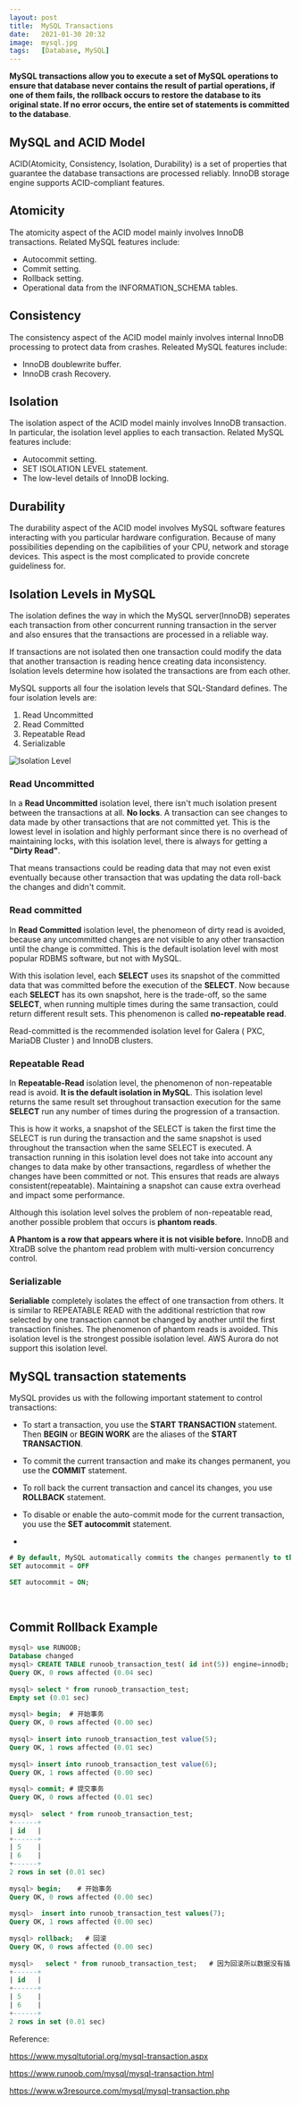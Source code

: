 ```yaml
---
layout: post
title:  MySQL Transactions
date:   2021-01-30 20:32
image:  mysql.jpg
tags:   [Database, MySQL]
---
```


**MySQL transactions allow you to execute a set of MySQL operations to ensure that database never contains the result of partial operations, if one of them fails, the rollback occurs to restore the database to its original state. If no error occurs, the entire set of statements is committed to the database**.

## MySQL and ACID Model

ACID(Atomicity, Consistency, Isolation, Durability) is a set of properties that guarantee the database transactions are processed reliably. InnoDB storage engine supports ACID-compliant features.

## Atomicity

The atomicity aspect of the ACID model mainly involves InnoDB transactions. Related MySQL features include:

* Autocommit setting.
* Commit setting.
* Rollback setting.
* Operational data from the INFORMATION_SCHEMA tables.

## Consistency

The consistency aspect of the ACID model mainly involves internal InnoDB processing to protect data from crashes. Releated MySQL features include:

* InnoDB doublewrite buffer.
* InnoDB crash Recovery.

## Isolation

The isolation aspect of the ACID model mainly involves InnoDB transaction. In particular, the isolation level applies to each transaction. Related MySQL features include:

* Autocommit setting.
* SET ISOLATION LEVEL statement.
* The low-level details of InnoDB locking.

## Durability

The durability aspect of the ACID model involves MySQL software features interacting with you particular hardware configuration. Because of many possibilities depending on the capibilities of your CPU, network and storage devices. This aspect is the most complicated to provide concrete guideliness for.

## Isolation Levels in MySQL

The isolation defines the way in which the MySQL server(InnoDB) seperates each transaction from other concurrent running transaction in the server and also ensures that the transactions are processed in a reliable way.

If transactions are not isolated then one transaction could modify the data that another transaction is reading hence creating data inconsistency. Isolation levels determine how isolated the transactions are from each other. 

MySQL supports all four the isolation levels that SQL-Standard defines. The four isolation levels are:

1. Read Uncommitted
2. Read Committed
3. Repeatable Read
4. Serializable

![Isolation Level](https://mydbops.files.wordpress.com/2018/03/output.gif?w=475&zoom=2)


### Read Uncommitted

In a **Read Uncommitted** isolation level, there isn't much isolation present between the transactions at all.
**No locks**. A transaction can see changes to data made by other transactions that are not committed yet. This is the lowest level in isolation and highly performant since there is no overhead of maintaining locks, with this isolation level, there is always for getting a **"Dirty Read"**.

That means transactions could be reading data that may not even exist eventually because other transaction that was updating the data roll-back the changes and didn't commit. 

### Read committed

In **Read Committed** isolation level, the phenomeon of dirty read is avoided, because any uncommitted changes are not visible to any other transaction until the change is committed. This is the default isolation level with most popular RDBMS software, but not with MySQL.

With this isolation level, each **SELECT** uses its snapshot of the committed data that was committed before the execution of the **SELECT**. Now because each **SELECT** has its own snapshot, here is the trade-off, so the same **SELECT**, when running multiple times during the same transaction, could return different result sets. This phenomenon is called **no-repeatable read**.

Read-committed is the recommended isolation level for Galera ( PXC, MariaDB Cluster ) and InnoDB clusters.

### Repeatable Read

In **Repeatable-Read** isolation level, the phenomenon of non-repeatable read is avoid. **It is the default isolation in MySQL**. This isolation level returns the same result set throughout transaction execution for the same **SELECT** run any number of times during the progression of a transaction.

This is how it works, a snapshot of the SELECT is taken the first time the SELECT is run during the transaction and the same snapshot is used throughout the transaction when the same SELECT is executed. A transaction running in this isolation level does not take into account any changes to data make by other transactions, regardless of whether the changes have been committed or not. This ensures that reads are always consistent(repeatable). Maintaining a snapshot can cause extra overhead and impact some performance.

Although this isolation level solves the problem of non-repeatable read, another possible problem that occurs is **phantom reads**.

**A Phantom is a row that appears where it is not visible before.** InnoDB and XtraDB solve the phantom read problem with multi-version concurrency control.

### Serializable

**Serialiable** completely isolates the effect of one transaction from others. It is similar to REPEATABLE READ with the additional restriction that row selected by one transaction cannot be changed by another until the first transaction finishes. The phenomenon of phantom reads is avoided. This isolation level is the strongest possible isolation level. AWS Aurora do not support this isolation level.



## MySQL transaction statements

MySQL provides us with the following important statement to control transactions:

* To start a transaction, you use the **START TRANSACTION** statement. Then **BEGIN** or **BEGIN WORK** are the aliases of the **START TRANSACTION**.

* To commit the current transaction and make its changes permanent, you use the **COMMIT** statement. 

* To roll back the current transaction and cancel its changes, you use **ROLLBACK** statement.

* To disable or enable the auto-commit mode for the current transaction, you use the **SET autocommit** statement.
* 

```sql
# By default, MySQL automatically commits the changes permanently to the database.
SET autocommit = OFF

SET autocommit = ON;
```

<!-- Line breaks -->
<br />

## Commit Rollback Example

```sql
mysql> use RUNOOB;
Database changed
mysql> CREATE TABLE runoob_transaction_test( id int(5)) engine=innodb;  # 创建数据表
Query OK, 0 rows affected (0.04 sec)
 
mysql> select * from runoob_transaction_test;
Empty set (0.01 sec)
 
mysql> begin;  # 开始事务
Query OK, 0 rows affected (0.00 sec)
 
mysql> insert into runoob_transaction_test value(5);
Query OK, 1 rows affected (0.01 sec)
 
mysql> insert into runoob_transaction_test value(6);
Query OK, 1 rows affected (0.00 sec)
 
mysql> commit; # 提交事务
Query OK, 0 rows affected (0.01 sec)
 
mysql>  select * from runoob_transaction_test;
+------+
| id   |
+------+
| 5    |
| 6    |
+------+
2 rows in set (0.01 sec)
 
mysql> begin;    # 开始事务
Query OK, 0 rows affected (0.00 sec)
 
mysql>  insert into runoob_transaction_test values(7);
Query OK, 1 rows affected (0.00 sec)
 
mysql> rollback;   # 回滚
Query OK, 0 rows affected (0.00 sec)
 
mysql>   select * from runoob_transaction_test;   # 因为回滚所以数据没有插入
+------+
| id   |
+------+
| 5    |
| 6    |
+------+
2 rows in set (0.01 sec)
```


Reference:

https://www.mysqltutorial.org/mysql-transaction.aspx

https://www.runoob.com/mysql/mysql-transaction.html

https://www.w3resource.com/mysql/mysql-transaction.php

